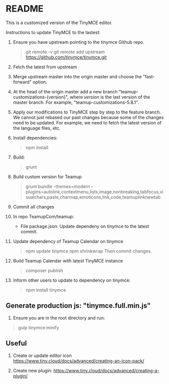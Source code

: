 # README

This is a customized version of the TinyMCE editor.

Instructions to update TinyMCE to the lastest:

1. Ensure you have upstream pointing to the tinymce Github repo.

   > git remote -v
   > git remote add upstream https://github.com/tinymce/tinymce.git

2. Fetch the latest from upstream

3. Merge upstream master into the origin master and choose the "fast-forward" option.

4. At the head of the origin master add a new branch "teamup-customizations-{version}",
   where _version_ is the last version of the master branch. For example, "teamup-customizations-5.8.1".

5. Apply our modifications to TinyMCE step by step to the feature branch. We cannot just rebased our
   past changes because some of the changes need to be updated. For example, we need to fetch the
   latest version of the language files, etc.

6. Install dependencies:

   > npm install

7. Build:

   > grunt

8. Build custom version for Teamup

   > grunt bundle -themes=modern -plugins=autolink,contextmenu,lists,image,nonbreaking,tabfocus,visualchars,paste,charmap,emoticons,link,code,teamuplinknewtab

9. Commit all changes

10. In repo TeamupCom/teamup:
    - File package.json: Update dependeny on tinymce to the latest commit.

9. Update dependency of Teamup Calendar on tinymce
   > npm update tinymce
   > npm shrinkwrap
   Then commit changes.

10. Build Teamup Calendar with latest TinyMCE instance
    > composer publish

11. Inform other users to update to dependency on tinymce:
    > npm install tinymce


Generate production js: "tinymce.full.min.js"
--------------------------------

1. Ensure you are in the root directory and run:
  > gulp tinymce:minify

Useful
---------------------------------------
1. Create or update editor icon
https://www.tiny.cloud/docs/advanced/creating-an-icon-pack/

2. Create new plugin:
https://www.tiny.cloud/docs/advanced/creating-a-plugin/
